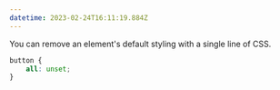 ```yaml
---
datetime: 2023-02-24T16:11:19.884Z
---
```


You can remove an element's default styling with a single line of CSS.

```css
button {
	all: unset;
}
```
